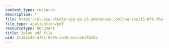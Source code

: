 ```yaml
---
content_type: resource
description: ''
file: https://ol-ocw-studio-app-qa.s3.amazonaws.com/courses/15-071-the-analytics-edge-spring-2017/2c102c4baf829c95ce16ecccab1fb38a_xyZEB6vkPb8.pdf
file_type: application/pdf
resourcetype: Document
title: 3play pdf file
uid: 2c102c4b-af82-9c95-ce16-ecccab1fb38a
---
```

